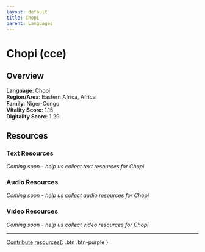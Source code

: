 ```yaml
---
layout: default
title: Chopi
parent: Languages
---
```


# Chopi (cce)

## Overview

**Language**: Chopi  
**Region/Area**: Eastern Africa, Africa  
**Family**: Niger-Congo  
**Vitality Score**: 1.15  
**Digitality Score**: 1.29  

## Resources

### Text Resources
*Coming soon - help us collect text resources for Chopi*

### Audio Resources
*Coming soon - help us collect audio resources for Chopi*

### Video Resources
*Coming soon - help us collect video resources for Chopi*

---

[Contribute resources](https://fairtrain.github.io/){: .btn .btn-purple }
